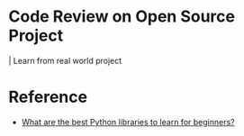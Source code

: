 # Code Review on Open Source Project
| Learn from real world project


# Reference
- [What are the best Python libraries to learn for beginners?](https://www.reddit.com/r/Python/comments/10prx0l/what_are_the_best_python_libraries_to_learn_for/)
